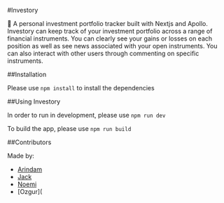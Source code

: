 
#Investory

📒 A personal investment portfolio tracker built with Nextjs and Apollo.
Investory can keep track of your investment portfolio across a range of financial instruments. You can clearly see your gains or losses on each position as well as see news associated with your open instruments. You can also interact with other users through commenting on specific instruments.

##Installation

Please use `npm install` to install the dependencies 

##Using Investory

In order to run in development, please use `npm run dev`

To build the app, please use `npm run build`

##Contributors 

Made by:

- [Arindam](https://github.com/arindamaluni)
- [Jack](https://github.com/Jackelus)
- [Noemi](https://github.com/NomiDomi)
- [Ozgur](
